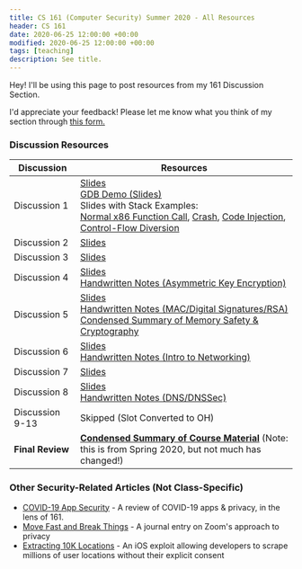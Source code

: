 ```yaml
---
title: CS 161 (Computer Security) Summer 2020 - All Resources 
header: CS 161
date: 2020-06-25 12:00:00 +00:00
modified: 2020-06-25 12:00:00 +00:00
tags: [teaching]
description: See title.
---
```


Hey! I'll be using this page to post resources from my 161 Discussion Section.

I'd appreciate your feedback! Please let me know what you think of my section through [this form.](https://airtable.com/shr762qgTwjZPiTtE)

### Discussion Resources

| Discussion       | Resources                                                    |
| ---------------- | ------------------------------------------------------------ |
| Discussion 1     | [Slides](https://docs.google.com/presentation/d/1bfkdeIUkJnh46Y_I1qC1YaYvePgUSYnO9zommQaHvh4/edit#slide=id.p)<br />[GDB Demo (Slides)](https://docs.google.com/presentation/d/1iXwiVLqF3ngBFs21St3BK2kG-3ZGAuIKlnpm31vS5Mk/edit#slide=id.p)<br />Slides with Stack Examples: <br />[Normal x86 Function Call](https://cs161.org/lectures/3/overflow-normal.pdf), [Crash](https://cs161.org/lectures/3/overflow-crash.pdf), [Code Injection](https://cs161.org/lectures/3/overflow-inject.pdf), [Control-Flow Diversion](https://cs161.org/lectures/3/overflow-divert.pdf) |
| Discussion 2     | [Slides](https://docs.google.com/presentation/d/1_aiJ-2jpz_aqLeYwOmOkcOhwKB5Pv5wK37dk9PAEsZ4/edit?usp=sharing) |
| Discussion 3     | [Slides](https://docs.google.com/presentation/d/1Q6b6VfnBD8CMZR7cX7FsYLLYlXKf12KitghxOUewXuk/edit#slide=id.p) |
| Discussion 4     | [Slides](https://docs.google.com/presentation/d/1vj0lW7GVk2TGps8XCU5tT4Tx_ChwLMUO_sKRYSDYkYs/edit#slide=id.g8bb5f2392b_0_238)<br />[Handwritten Notes (Asymmetric Key Encryption)](/assets/pdf/161/d4.pdf) |
| Discussion 5     | [Slides](https://docs.google.com/presentation/d/1sJb9aAC2jOoadrdaHkCUdwegLeJtaQFXTKI_Dy2JYBM/edit#slide=id.g8bb5f2392b_0_220)<br />[Handwritten Notes (MAC/Digital Signatures/RSA)](/assets/pdf/161/d5.pdf)<br />[Condensed Summary of Memory Safety & Cryptography](/assets/pdf/161/mt_review.pdf) |
| Discussion 6     | [Slides](https://docs.google.com/presentation/d/1EXKg_4wGWeLTOc1Qc2EClBRgTGUrYskNyc0GpweZqio/edit#slide=id.g8bb5f2392b_0_220)<br />[Handwritten Notes (Intro to Networking)](/assets/pdf/161/d6.pdf) |
| Discussion 7     | [Slides](https://docs.google.com/presentation/d/1P3E_yUgwZwlk_QiiJwTDLgeCWI0Dsn8OQxVamlgAVeg/edit?ouid=117190362907486303892&usp=slides_home&ths=true) |
| Discussion 8     | [Slides](https://docs.google.com/presentation/d/12-SmMoqB8ZtjGfmDaPv2fn7WPkFezme4Ifk7vHMFV-k/edit#slide=id.g8bb5f2392b_0_220)<br />[Handwritten Notes (DNS/DNSSec)](/assets/pdf/161/d8.pdf) |
| Discussion 9-13  | Skipped (Slot Converted to OH)                               |
| **Final Review** | **[Condensed Summary of Course Material](/assets/pdf/cs161/final.pdf)** (Note: this is from Spring 2020, but not much has changed!) |



### Other Security-Related Articles (Not Class-Specific)

- [COVID-19 App Security](http://shomil.me/covid-19-app-security-research/) - A review of COVID-19 apps & privacy, in the lens of 161.
- [Move Fast and Break Things](http://shomil.me/move-fast-and-break-things/) - A journal entry on Zoom's approach to privacy
- [Extracting 10K Locations](http://shomil.me/extracting-10000-locations/) - An iOS exploit allowing developers to scrape millions of user locations without their explicit consent

